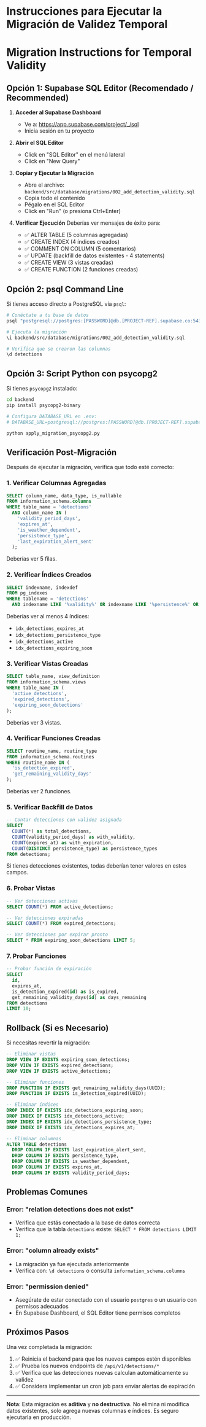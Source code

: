 # Instrucciones para Ejecutar la Migración de Validez Temporal
# Migration Instructions for Temporal Validity

## Opción 1: Supabase SQL Editor (Recomendado / Recommended)

1. **Acceder al Supabase Dashboard**
   - Ve a: https://app.supabase.com/project/_/sql
   - Inicia sesión en tu proyecto

2. **Abrir el SQL Editor**
   - Click en "SQL Editor" en el menú lateral
   - Click en "New Query"

3. **Copiar y Ejecutar la Migración**
   - Abre el archivo: `backend/src/database/migrations/002_add_detection_validity.sql`
   - Copia todo el contenido
   - Pégalo en el SQL Editor
   - Click en "Run" (o presiona Ctrl+Enter)

4. **Verificar Ejecución**
   Deberías ver mensajes de éxito para:
   - ✅ ALTER TABLE (5 columnas agregadas)
   - ✅ CREATE INDEX (4 índices creados)
   - ✅ COMMENT ON COLUMN (5 comentarios)
   - ✅ UPDATE (backfill de datos existentes - 4 statements)
   - ✅ CREATE VIEW (3 vistas creadas)
   - ✅ CREATE FUNCTION (2 funciones creadas)

## Opción 2: psql Command Line

Si tienes acceso directo a PostgreSQL vía `psql`:

```bash
# Conéctate a tu base de datos
psql "postgresql://postgres:[PASSWORD]@db.[PROJECT-REF].supabase.co:5432/postgres"

# Ejecuta la migración
\i backend/src/database/migrations/002_add_detection_validity.sql

# Verifica que se crearon las columnas
\d detections
```

## Opción 3: Script Python con psycopg2

Si tienes `psycopg2` instalado:

```bash
cd backend
pip install psycopg2-binary

# Configura DATABASE_URL en .env:
# DATABASE_URL=postgresql://postgres:[PASSWORD]@db.[PROJECT-REF].supabase.co:5432/postgres

python apply_migration_psycopg2.py
```

## Verificación Post-Migración

Después de ejecutar la migración, verifica que todo esté correcto:

### 1. Verificar Columnas Agregadas

```sql
SELECT column_name, data_type, is_nullable
FROM information_schema.columns
WHERE table_name = 'detections'
  AND column_name IN (
    'validity_period_days',
    'expires_at',
    'is_weather_dependent',
    'persistence_type',
    'last_expiration_alert_sent'
  );
```

Deberías ver 5 filas.

### 2. Verificar Índices Creados

```sql
SELECT indexname, indexdef
FROM pg_indexes
WHERE tablename = 'detections'
  AND indexname LIKE '%validity%' OR indexname LIKE '%persistence%' OR indexname LIKE '%expir%';
```

Deberías ver al menos 4 índices:
- `idx_detections_expires_at`
- `idx_detections_persistence_type`
- `idx_detections_active`
- `idx_detections_expiring_soon`

### 3. Verificar Vistas Creadas

```sql
SELECT table_name, view_definition
FROM information_schema.views
WHERE table_name IN (
  'active_detections',
  'expired_detections',
  'expiring_soon_detections'
);
```

Deberías ver 3 vistas.

### 4. Verificar Funciones Creadas

```sql
SELECT routine_name, routine_type
FROM information_schema.routines
WHERE routine_name IN (
  'is_detection_expired',
  'get_remaining_validity_days'
);
```

Deberías ver 2 funciones.

### 5. Verificar Backfill de Datos

```sql
-- Contar detecciones con validez asignada
SELECT
  COUNT(*) as total_detections,
  COUNT(validity_period_days) as with_validity,
  COUNT(expires_at) as with_expiration,
  COUNT(DISTINCT persistence_type) as persistence_types
FROM detections;
```

Si tienes detecciones existentes, todas deberían tener valores en estos campos.

### 6. Probar Vistas

```sql
-- Ver detecciones activas
SELECT COUNT(*) FROM active_detections;

-- Ver detecciones expiradas
SELECT COUNT(*) FROM expired_detections;

-- Ver detecciones por expirar pronto
SELECT * FROM expiring_soon_detections LIMIT 5;
```

### 7. Probar Funciones

```sql
-- Probar función de expiración
SELECT
  id,
  expires_at,
  is_detection_expired(id) as is_expired,
  get_remaining_validity_days(id) as days_remaining
FROM detections
LIMIT 10;
```

## Rollback (Si es Necesario)

Si necesitas revertir la migración:

```sql
-- Eliminar vistas
DROP VIEW IF EXISTS expiring_soon_detections;
DROP VIEW IF EXISTS expired_detections;
DROP VIEW IF EXISTS active_detections;

-- Eliminar funciones
DROP FUNCTION IF EXISTS get_remaining_validity_days(UUID);
DROP FUNCTION IF EXISTS is_detection_expired(UUID);

-- Eliminar índices
DROP INDEX IF EXISTS idx_detections_expiring_soon;
DROP INDEX IF EXISTS idx_detections_active;
DROP INDEX IF EXISTS idx_detections_persistence_type;
DROP INDEX IF EXISTS idx_detections_expires_at;

-- Eliminar columnas
ALTER TABLE detections
  DROP COLUMN IF EXISTS last_expiration_alert_sent,
  DROP COLUMN IF EXISTS persistence_type,
  DROP COLUMN IF EXISTS is_weather_dependent,
  DROP COLUMN IF EXISTS expires_at,
  DROP COLUMN IF EXISTS validity_period_days;
```

## Problemas Comunes

### Error: "relation detections does not exist"
- Verifica que estás conectado a la base de datos correcta
- Verifica que la tabla `detections` existe: `SELECT * FROM detections LIMIT 1;`

### Error: "column already exists"
- La migración ya fue ejecutada anteriormente
- Verifica con: `\d detections` o consulta `information_schema.columns`

### Error: "permission denied"
- Asegúrate de estar conectado con el usuario `postgres` o un usuario con permisos adecuados
- En Supabase Dashboard, el SQL Editor tiene permisos completos

## Próximos Pasos

Una vez completada la migración:

1. ✅ Reinicia el backend para que los nuevos campos estén disponibles
2. ✅ Prueba los nuevos endpoints de `/api/v1/detections/*`
3. ✅ Verifica que las detecciones nuevas calculan automáticamente su validez
4. ✅ Considera implementar un cron job para enviar alertas de expiración

---

**Nota**: Esta migración es **aditiva** y **no destructiva**. No elimina ni modifica datos existentes,
solo agrega nuevas columnas e índices. Es seguro ejecutarla en producción.
